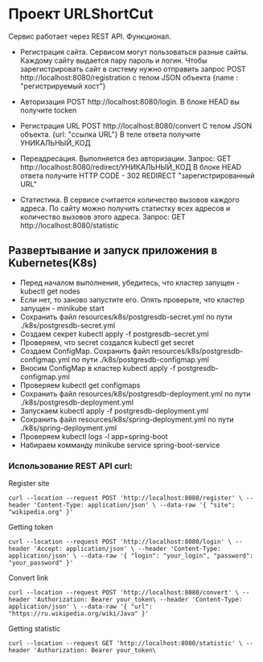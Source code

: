 # Проект URLShortCut

Сервис работает через REST API.
Функционал.

* Регистрация сайта.
Сервисом могут пользоваться разные сайты. Каждому сайту выдается пару пароль и логин.
Чтобы зарегистрировать сайт в систему нужно отправить запрос POST http://localhost:8080/registration
с телом JSON объекта
{name : "регистрируемый хост"}

* Авторизация
POST http://localhost:8080/login.
В блоке HEAD вы получите tocken

* Регистрация URL
POST http://localhost:8080/convert
C телом JSON объекта.
{url: "ссылка URL"}
В теле ответа получите УНИКАЛЬНЫЙ_КОД

* Переадресация. Выполняется без авторизации.
Запрос:
GET http://localhost:8080/redirect/УНИКАЛЬНЫЙ_КОД
В блоке HEAD ответа получите HTTP CODE - 302 REDIRECT "зарегистрированный URL"

* Статистика.
В сервисе считается количество вызовов каждого адреса.
По сайту можно получить статистку всех адресов и количество вызовов этого адреса.
Запрос:
GET http://localhost:8080/statistic

## Развертывание и запуск приложения в Kubernetes(K8s)
* Перед началом выполнения, убедитесь, что кластер запущен - kubectl get nodes
* Если нет, то заново запустите его. Опять проверьте, что кластер запущен - minikube start
* Cохранить файл resources/k8s/postgresdb-secret.yml по пути ./k8s/postgresdb-secret.yml
* Создаем секрет kubectl apply -f postgresdb-secret.yml
* Проверяем, что secret создался kubectl get secret
* Создаем ConfigMap. Cохранить файл resources/k8s/postgresdb-configmap.yml по пути ./k8s/postgresdb-configmap.yml
* Вносим ConfigMap в кластер kubectl apply -f postgresdb-configmap.yml
* Проверяем kubectl get configmaps
* Cохранить файл resources/k8s/postgresdb-deployment.yml по пути ./k8s/postgresdb-deployment.yml
* Запускаем kubectl apply -f postgresdb-deployment.yml
* Cохранить файл resources/k8s/spring-deployment.yml по пути ./k8s/spring-deployment.yml
* Проверяем kubectl logs -l app=spring-boot
* Набираем комманду minikube service spring-boot-service

### Использование REST API curl:
Register site

`curl --location --request POST 'http://localhost:8080/register' \
--header 'Content-Type: application/json' \
--data-raw '{
"site": "wikipedia.org"
}'`

Getting token

`curl --location --request POST 'http://localhost:8080/login' \
--header 'Accept: application/json' \
--header 'Content-Type: application/json' \
--data-raw '{
"login": "your_login",
"password": "your_password"
}'`

Convert link

`curl --location --request POST 'http://localhost:8080/convert' \
--header 'Authorization: Bearer your_token\
--header 'Content-Type: application/json' \
--data-raw '{
"url": "https://ru.wikipedia.org/wiki/Java"
}'`

Getting statistic

`curl --location --request GET 'http://localhost:8080/statistic' \
--header 'Authorization: Bearer your_token\`
